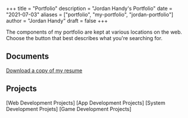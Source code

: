+++
title = "Portfolio"
description = "Jordan Handy's Portfolio"
date = "2021-07-03"
aliases = ["portfolio", "my-portfolio", "jordan-portfolio"]
author = "Jordan Handy"
draft = false
+++

The components of my portfolio are kept at various locations on the web. Choose the button that best describes what you're searching for.

## Documents

[Download a copy of my resume]()

## Projects

[Web Development Projects]
[App Development Projects]
[System Development Projets]
[Game Development Projects]
